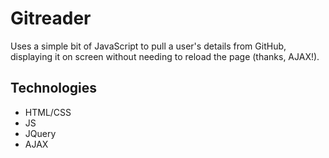 # Gitreader

Uses a simple bit of JavaScript to pull a user's details from GitHub, displaying it on screen without needing to reload the page (thanks, AJAX!).

## Technologies

* HTML/CSS
* JS
* JQuery
* AJAX